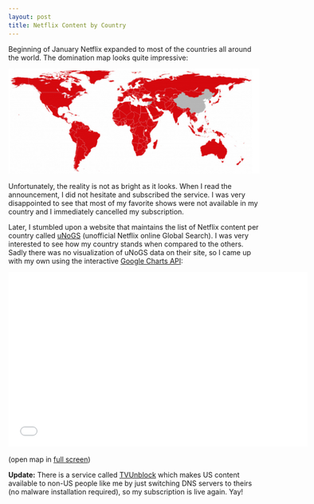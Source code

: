 ```yaml
---
layout: post
title: Netflix Content by Country
---
```


Beginning of January Netflix expanded to most of the countries all around the world. The domination map looks quite impressive:

[![netflix_map](/assets/netflix_map.jpg)](https://help.netflix.com/en/node/14164)

Unfortunately, the reality is not as bright as it looks. When I read the announcement, I did not hesitate and subscribed the service. I was very disappointed to see that most of my favorite shows were not available in my country and I immediately cancelled my subscription.

Later, I stumbled upon a website that maintains the list of Netflix content per country called [uNoGS](http://unogs.com/countrydetail/) (unofficial Netflix online Global Search). I was very interested to see how my country stands when compared to the others. Sadly there was no visualization of uNoGS data on their site, so I came up with my own using the interactive [Google Charts API](https://google-developers.appspot.com/chart/interactive/docs/gallery/geochart):

<iframe width="600" height="350" src="/cargo/netflix.html" frameborder="0" scrolling="no"></iframe>

(open map in [full screen](/cargo/netflix.html))

**Update:** There is a service called [TVUnblock](https://tvunblock.com/) which makes US content available to non-US people like me by just switching DNS servers to theirs (no malware installation required), so my subscription is live again. Yay!
